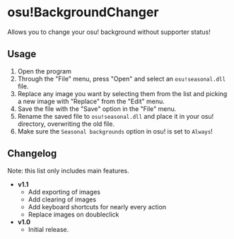 # osu!BackgroundChanger
Allows you to change your osu! background without supporter status!

## Usage
1. Open the program
2. Through the "File" menu, press "Open" and select an `osu!seasonal.dll` file.
3. Replace any image you want by selecting them from the list and picking a new image with "Replace" from the "Edit" menu.
4. Save the file with the "Save" option in the "File" menu.
5. Rename the saved file to `osu!seasonal.dll` and place it in your osu! directory, overwriting the old file.
6. Make sure the `Seasonal backgrounds` option in osu! is set to `Always`!

## Changelog
Note: this list only includes main features.
* **v1.1**
  * Add exporting of images
  * Add clearing of images
  * Add keyboard shortcuts for nearly every action
  * Replace images on doubleclick
* **v1.0**
  * Initial release.
